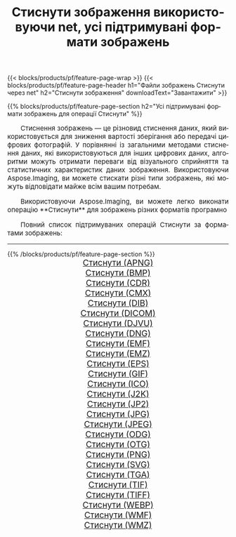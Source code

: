 ﻿---
title: Стиснути зображення використовуючи net, усі підтримувані формати зображень 
weight: 3920
url: /uk/net/compress 
lang: uk
langdirlevel: 2
locales: zh-hans,ja,it,ru,de,es,fr,nl,id,lt,pl,pt,vi,tr,ko,zh-hant,ar,hi,th,sv,cs,uk,he
description: Використовуючи Aspose.Imaging, ви можете легко Стиснути зображення використовуючи  net
---

{{< blocks/products/pf/feature-page-wrap >}}
{{< blocks/products/pf/feature-page-header h1="Файли зображень Стиснути через net" h2="Стиснути зображення" downloadText="Завантажити" >}}


{{% blocks/products/pf/feature-page-section  h2="Усі підтримувані формати зображень для операції Стиснути" %}}
<p align="justify" style="text-indent:2em;font-size:15px;">
Стиснення зображень — це різновид стиснення даних, який використовується для зниження вартості зберігання або передачі цифрових фотографій. У порівнянні із загальними методами стиснення даних, які використовуються для інших цифрових даних, алгоритми можуть отримати переваги від візуального сприйняття та статистичних характеристик даних зображення.
Використовуючи Aspose.Imaging, ви можете стискати різні типи зображень, які можуть відповідати майже всім вашим потребам.
</p>
<p align="justify" style="text-indent:2em;font-size:15px;">
Використовуючи Aspose.Imaging, ви можете легко виконати операцiю **Стиснути** для  зображень різних форматів програмно
</p>
<p align="justify" style="text-indent:2em;font-size:15px;">
Повний список підтримуваних операцій Стиснути за форматами зображень:
</p>
<hr/>
{{% /blocks/products/pf/feature-page-section %}}
<div class="container-fluid productfamilypage bg-gray">
    <div class="convertypes bg-gray agp-content section">
        <div class="container">
		<div class="row other-converters" style="gap: 10px;font-size: 19px;text-align:center;">
		    <div class='col-md-2 other-converter remove-lp remove-rp'><a href="/imaging/uk/net/compress/apng" style="padding:15px;">Стиснути (APNG)</a></div><div class='col-md-2 other-converter remove-lp remove-rp'><a href="/imaging/uk/net/compress/bmp" style="padding:15px;">Стиснути (BMP)</a></div><div class='col-md-2 other-converter remove-lp remove-rp'><a href="/imaging/uk/net/compress/cdr" style="padding:15px;">Стиснути (CDR)</a></div><div class='col-md-2 other-converter remove-lp remove-rp'><a href="/imaging/uk/net/compress/cmx" style="padding:15px;">Стиснути (CMX)</a></div><div class='col-md-2 other-converter remove-lp remove-rp'><a href="/imaging/uk/net/compress/dib" style="padding:15px;">Стиснути (DIB)</a></div><div class='col-md-2 other-converter remove-lp remove-rp'><a href="/imaging/uk/net/compress/dicom" style="padding:15px;">Стиснути (DICOM)</a></div><div class='col-md-2 other-converter remove-lp remove-rp'><a href="/imaging/uk/net/compress/djvu" style="padding:15px;">Стиснути (DJVU)</a></div><div class='col-md-2 other-converter remove-lp remove-rp'><a href="/imaging/uk/net/compress/dng" style="padding:15px;">Стиснути (DNG)</a></div><div class='col-md-2 other-converter remove-lp remove-rp'><a href="/imaging/uk/net/compress/emf" style="padding:15px;">Стиснути (EMF)</a></div><div class='col-md-2 other-converter remove-lp remove-rp'><a href="/imaging/uk/net/compress/emz" style="padding:15px;">Стиснути (EMZ)</a></div><div class='col-md-2 other-converter remove-lp remove-rp'><a href="/imaging/uk/net/compress/eps" style="padding:15px;">Стиснути (EPS)</a></div><div class='col-md-2 other-converter remove-lp remove-rp'><a href="/imaging/uk/net/compress/gif" style="padding:15px;">Стиснути (GIF)</a></div><div class='col-md-2 other-converter remove-lp remove-rp'><a href="/imaging/uk/net/compress/ico" style="padding:15px;">Стиснути (ICO)</a></div><div class='col-md-2 other-converter remove-lp remove-rp'><a href="/imaging/uk/net/compress/j2k" style="padding:15px;">Стиснути (J2K)</a></div><div class='col-md-2 other-converter remove-lp remove-rp'><a href="/imaging/uk/net/compress/jp2" style="padding:15px;">Стиснути (JP2)</a></div><div class='col-md-2 other-converter remove-lp remove-rp'><a href="/imaging/uk/net/compress/jpg" style="padding:15px;">Стиснути (JPG)</a></div><div class='col-md-2 other-converter remove-lp remove-rp'><a href="/imaging/uk/net/compress/jpeg" style="padding:15px;">Стиснути (JPEG)</a></div><div class='col-md-2 other-converter remove-lp remove-rp'><a href="/imaging/uk/net/compress/odg" style="padding:15px;">Стиснути (ODG)</a></div><div class='col-md-2 other-converter remove-lp remove-rp'><a href="/imaging/uk/net/compress/otg" style="padding:15px;">Стиснути (OTG)</a></div><div class='col-md-2 other-converter remove-lp remove-rp'><a href="/imaging/uk/net/compress/png" style="padding:15px;">Стиснути (PNG)</a></div><div class='col-md-2 other-converter remove-lp remove-rp'><a href="/imaging/uk/net/compress/svg" style="padding:15px;">Стиснути (SVG)</a></div><div class='col-md-2 other-converter remove-lp remove-rp'><a href="/imaging/uk/net/compress/tga" style="padding:15px;">Стиснути (TGA)</a></div><div class='col-md-2 other-converter remove-lp remove-rp'><a href="/imaging/uk/net/compress/tif" style="padding:15px;">Стиснути (TIF)</a></div><div class='col-md-2 other-converter remove-lp remove-rp'><a href="/imaging/uk/net/compress/tiff" style="padding:15px;">Стиснути (TIFF)</a></div><div class='col-md-2 other-converter remove-lp remove-rp'><a href="/imaging/uk/net/compress/webp" style="padding:15px;">Стиснути (WEBP)</a></div><div class='col-md-2 other-converter remove-lp remove-rp'><a href="/imaging/uk/net/compress/wmf" style="padding:15px;">Стиснути (WMF)</a></div><div class='col-md-2 other-converter remove-lp remove-rp'><a href="/imaging/uk/net/compress/wmz" style="padding:15px;">Стиснути (WMZ)</a></div>
                </div>
        </div>
    </div>
</div>
<br/>
